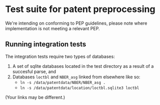 # Test suite for patent preprocessing

We're intending on conforming to PEP guidelines,
please note where implementation is not meeting
a relevant PEP.

## Running integration tests

The integration tests require two types of databases:

1. A set of sqlite databases located in the test directory as a result
   of a succesful parse, and
2. Databases `loctbl` and `NBER_asg` linked from elsewhere like so:
    * `ln -s /data/patentdata/NBER/NBER_asg .`
    * `ln -s /data/patentdata/location/loctbl.sqlite3 loctbl`

(Your links may be different.)


